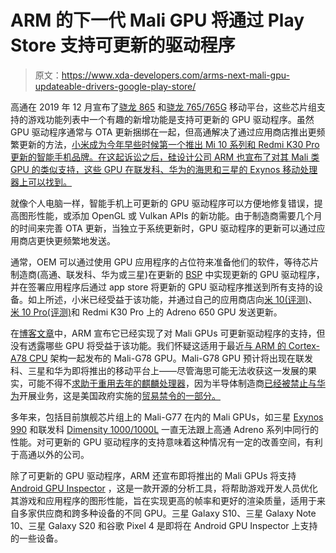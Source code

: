 # ARM 的下一代 Mali GPU 将通过 Play Store 支持可更新的驱动程序

> 原文：<https://www.xda-developers.com/arms-next-mali-gpu-updateable-drivers-google-play-store/>

高通在 2019 年 12 月宣布了[骁龙 865](https://www.xda-developers.com/qualcomm-snapdragon-865-processor-specifications-features/) 和[骁龙 765/765G](https://www.xda-developers.com/qualcomm-snapdragon-765-processor-specifications-features/) 移动平台，这些芯片组支持的游戏功能列表中一个有趣的新增功能是支持可更新的 GPU 驱动程序。虽然 GPU 驱动程序通常与 OTA 更新捆绑在一起，但高通解决了通过应用商店推出更频繁更新的方法，[小米成为今年早些时候第一个推出 Mi 10 系列和 Redmi K30 Pro 更新的智能手机品牌。在这起诉讼之后，硅设计公司 ARM 也宣布了对其 Mali 类 GPU 的类似支持，这些 GPU 在联发科、华为的海思和三星的 Exynos 移动处理器上可以找到。](https://www.xda-developers.com/xiaomi-adreno-gpu-driver-update-snapdragon-865/)

就像个人电脑一样，智能手机上可更新的 GPU 驱动程序可以方便地修复错误，提高图形性能，或添加 OpenGL 或 Vulkan APIs 的新功能。由于制造商需要几个月的时间来完善 OTA 更新，当独立于系统更新时，GPU 驱动程序的更新可以通过应用商店更快更频繁地发送。

通常，OEM 可以通过使用 GPU 应用程序的占位符来准备他们的软件，等待芯片制造商(高通、联发科、华为或三星)在更新的 [BSP](https://en.wikipedia.org/wiki/Board_support_package) 中实现更新的 GPU 驱动程序，并在签署应用程序后通过 app store 将更新的 GPU 驱动程序推送到所有支持的设备。如上所述，小米已经受益于该功能，并通过自己的应用商店向[米 10(评测)](https://www.xda-developers.com/xiaomi-mi-10-review/)、[米 10 Pro(评测)](https://www.xda-developers.com/xiaomi-mi-10-pro-review/)和 Redmi K30 Pro 上的 Adreno 650 GPU 发送更新。

在[博客文章](https://community.arm.com/developer/tools-software/graphics/b/blog/posts/mali-gpu-drivers-and-android-gpu-inspector)中，ARM 宣布它已经实现了对 Mali GPUs 可更新驱动程序的支持，但没有透露哪些 GPU 将受益于该功能。我们怀疑这适用于最近[与 ARM 的 Cortex-A78 CPU](https://www.xda-developers.com/arm-announces-cortex-a78-cpu-mali-g78-gpu-ethos-n78-npu/) 架构一起发布的 Mali-G78 GPU。Mali-G78 GPU 预计将出现在联发科、三星和华为即将推出的移动平台上——尽管海思可能无法收获这一发展的果实，可能不得不[求助于重用去年的麒麟处理器](https://www.xda-developers.com/huawei-honor-high-end-mediatek-chipsets-new-phones-new-u-s-trade-restrictions/)，因为半导体制造商[已经被禁止与华为](https://www.xda-developers.com/us-government-blocks-chip-makers-huawei-hisilicon-kirin-soc/)开展业务，这是美国政府实施的[贸易禁令的一部分。](https://www.xda-developers.com/google-revoke-huawei-android-ban-blacklist/)

多年来，包括目前旗舰芯片组上的 Mali-G77 在内的 Mali GPUs，如三星 [Exynos 990](https://www.xda-developers.com/samsung-exynos-990-5g-modem-5123-7nm/) 和联发科 [Dimensity 1000/1000L](https://www.xda-developers.com/mediatek-dimensity-1000-7nm-soc-integrated-5g/) 一直无法跟上高通 Adreno 系列中同行的性能。对可更新的 GPU 驱动程序的支持意味着这种情况有一定的改善空间，有利于高通以外的公司。

除了可更新的 GPU 驱动程序，ARM 还宣布即将推出的 Mali GPUs 将支持 [Android GPU Inspector](https://www.youtube.com/watch?v=7n9vTYs17_Q) ，这是一款开源的分析工具，将帮助游戏开发人员优化其游戏和应用程序的图形性能，旨在实现更高的帧率和更好的渲染质量，适用于来自多家供应商和跨多种设备的不同 GPU。三星 Galaxy S10、三星 Galaxy Note 10、三星 Galaxy S20 和谷歌 Pixel 4 是即将在 Android GPU Inspector 上支持的一些设备。